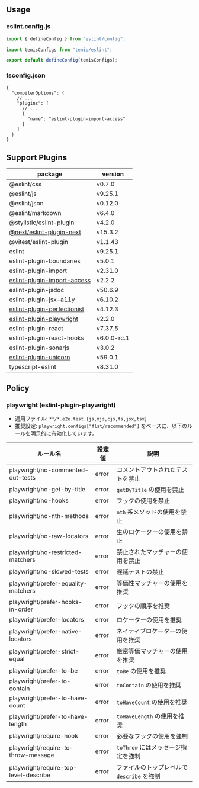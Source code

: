 ## Usage

### eslint.config.js

```js
import { defineConfig } from "eslint/config";

import temisConfigs from "temis/eslint";

export default defineConfig(temisConfigs);
```

### tsconfig.json

```jsonc
{
  "compilerOptions": {
    // ...
    "plugins": [
      // ...
      {
        "name": "eslint-plugin-import-access"
      }
    ]
  }
}
```

## Support Plugins

| package                                                                                       | version     |
| --------------------------------------------------------------------------------------------- | ----------- |
| @eslint/css                                                                                   | v0.7.0      |
| @eslint/js                                                                                    | v9.25.1     |
| @eslint/json                                                                                  | v0.12.0     |
| @eslint/markdown                                                                              | v6.4.0      |
| @stylistic/eslint-plugin                                                                      | v4.2.0      |
| [@next/eslint-plugin-next](https://nextjs.org/docs/app/api-reference/config/eslint)           | v15.3.2     |
| @vitest/eslint-plugin                                                                         | v1.1.43     |
| eslint                                                                                        | v9.25.1     |
| eslint-plugin-boundaries                                                                      | v5.0.1      |
| eslint-plugin-import                                                                          | v2.31.0     |
| [eslint-plugin-import-access](https://github.com/uhyo/eslint-plugin-import-access)            | v2.2.2      |
| eslint-plugin-jsdoc                                                                           | v50.6.9     |
| eslint-plugin-jsx-a11y                                                                        | v6.10.2     |
| [eslint-plugin-perfectionist](https://perfectionist.dev)                                      | v4.12.3     |
| [eslint-plugin-playwright](https://github.com/playwright-community/eslint-plugin-playwright/) | v2.2.0      |
| eslint-plugin-react                                                                           | v7.37.5     |
| eslint-plugin-react-hooks                                                                     | v6.0.0-rc.1 |
| eslint-plugin-sonarjs                                                                         | v3.0.2      |
| [eslint-plugin-unicorn](https://github.com/sindresorhus/eslint-plugin-unicorn)                | v59.0.1     |
| typescript-eslint                                                                             | v8.31.0     |

## Policy

### playwright (eslint-plugin-playwright)

- 適用ファイル: `**/*.e2e.test.{js,mjs,cjs,ts,jsx,tsx}`
- 推奨設定: `playwright.configs["flat/recommended"]` をベースに、以下のルールを明示的に有効化しています。

| ルール名                                      | 設定値   | 説明                                                         |
| --------------------------------------------- | -------- | ------------------------------------------------------------ |
| playwright/no-commented-out-tests             | error    | コメントアウトされたテストを禁止                              |
| playwright/no-get-by-title                    | error    | `getByTitle` の使用を禁止                                     |
| playwright/no-hooks                           | error    | フックの使用を禁止                                            |
| playwright/no-nth-methods                     | error    | `nth` 系メソッドの使用を禁止                                  |
| playwright/no-raw-locators                    | error    | 生のロケーターの使用を禁止                                    |
| playwright/no-restricted-matchers             | error    | 禁止されたマッチャーの使用を禁止                              |
| playwright/no-slowed-tests                    | error    | 遅延テストの禁止                                              |
| playwright/prefer-equality-matchers           | error    | 等価性マッチャーの使用を推奨                                  |
| playwright/prefer-hooks-in-order              | error    | フックの順序を推奨                                            |
| playwright/prefer-locators                    | error    | ロケーターの使用を推奨                                        |
| playwright/prefer-native-locators             | error    | ネイティブロケーターの使用を推奨                              |
| playwright/prefer-strict-equal                | error    | 厳密等価マッチャーの使用を推奨                                |
| playwright/prefer-to-be                       | error    | `toBe` の使用を推奨                                           |
| playwright/prefer-to-contain                  | error    | `toContain` の使用を推奨                                      |
| playwright/prefer-to-have-count               | error    | `toHaveCount` の使用を推奨                                    |
| playwright/prefer-to-have-length              | error    | `toHaveLength` の使用を推奨                                   |
| playwright/require-hook                       | error    | 必要なフックの使用を強制                                      |
| playwright/require-to-throw-message           | error    | `toThrow` にはメッセージ指定を強制                            |
| playwright/require-top-level-describe         | error    | ファイルのトップレベルで `describe` を強制                    |
